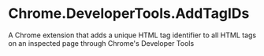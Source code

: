 # Chrome.DeveloperTools.AddTagIDs
A Chrome extension that adds a unique HTML tag identifier to all HTML tags on an inspected page through Chrome's Developer Tools
